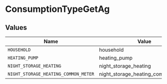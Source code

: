 # ConsumptionTypeGetAg


## Values

| Name                                 | Value                                |
| ------------------------------------ | ------------------------------------ |
| `HOUSEHOLD`                          | household                            |
| `HEATING_PUMP`                       | heating_pump                         |
| `NIGHT_STORAGE_HEATING`              | night_storage_heating                |
| `NIGHT_STORAGE_HEATING_COMMON_METER` | night_storage_heating_common_meter   |